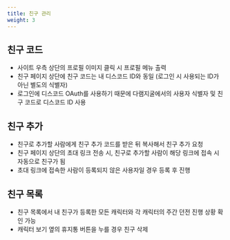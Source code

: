 ```yaml
---
title: 친구 관리
weight: 3
---
```

## 친구 코드
- 사이트 우측 상단의 프로필 이미지 클릭 시 프로필 메뉴 출력
- 친구 페이지 상단에 친구 코드는 내 디스코드 ID와 동일 (로그인 시 사용되는 ID가 아닌 별도의 식별자)
- 로그인에 디스코드 OAuth를 사용하기 때문에 다램지굴에서의 사용자 식별자 및 친구 코드로 디스코드 ID 사용
## 친구 추가
- 친구로 추가할 사람에게 친구 추가 코드를 받은 뒤 복사해서 친구 추가 요청
- 친구 페이지 상단의 초대 링크 전송 시, 친구로 추가할 사람이 해당 링크에 접속 시 자동으로 친구가 됨
- 초대 링크에 접속한 사람이 등록되지 않은 사용자일 경우 등록 후 진행
## 친구 목록
- 친구 목록에서 내 친구가 등록한 모든 캐릭터와 각 캐릭터의 주간 던전 진행 상황 확인 가능
- 캐릭터 보기 옆의 휴지통 버튼을 누를 경우 친구 삭제